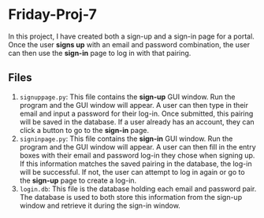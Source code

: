 # Friday-Proj-7
In this project, I have created both a sign-up and a sign-in page for a portal. Once the user **signs up** with an email and password combination, the user can then use the **sign-in** page to log in with that pairing.

## Files
1. `signuppage.py`: This file contains the **sign-up** GUI window. Run the program and the GUI window will appear. A user can then type in their email and input a password for their log-in. Once submitted, this pairing will be saved in the database. If a user already has an account, they can click a button to go to the **sign-in** page.
2. `signinpage.py`: This file contains the **sign-in** GUI window. Run the program and the GUI window will appear. A user can then fill in the entry boxes with their email and password log-in they chose when signing up. If this information matches the saved pairing in the database, the log-in will be successful. If not, the user can attempt to log in again or go to the **sign-up** page to create a log-in.
3. `login.db`: This file is the database holding each email and password pair. The database is used to both store this information from the sign-up window and retrieve it during the sign-in window.